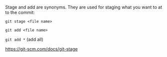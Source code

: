 
Stage and add are synonyms. They are used for staging what you want to at to the commit:

`git stage <file name>`

`git add <file name>`

`git add *` (add all)

https://git-scm.com/docs/git-stage
